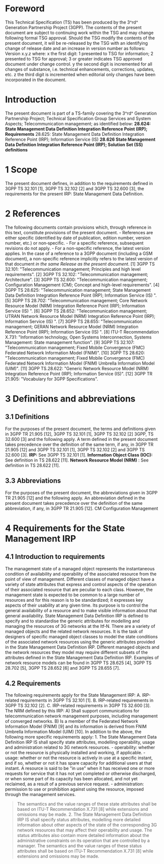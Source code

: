 # Foreword
This Technical Specification (TS) has been produced by the 3^rd^ Generation
Partnership Project (3GPP).
The contents of the present document are subject to continuing work within the
TSG and may change following formal TSG approval. Should the TSG modify the
contents of the present document, it will be re-released by the TSG with an
identifying change of release date and an increase in version number as
follows:
Version x.y.z
where:
x the first digit:
1 presented to TSG for information;
2 presented to TSG for approval;
3 or greater indicates TSG approved document under change control.
y the second digit is incremented for all changes of substance, i.e. technical
enhancements, corrections, updates, etc.
z the third digit is incremented when editorial only changes have been
incorporated in the document.
# Introduction
The present document is part of a TS-family covering the 3^rd^ Generation
Partnership Project; Technical Specification Group Services and System
Aspects; Telecommunication management; as identified below:
**28.624: State Management Data Definition Integration Reference Point (IRP);
Requirements**
28.625: State Management Data Definition Integration Reference Point (IRP);
Information Service (IS)
**28.626 State Management Data Definition Integration Reference Point (IRP);
Solution Set (SS) definitions**
# 1 Scope
The present document defines, in addition to the requirements defined in 3GPP
TS 32.101 [1], 3GPP TS 32.102 [2] and 3GPP TS 32.600 [3], the requirements for
the present IRP: State Management Data Definition.
# 2 References
The following documents contain provisions which, through reference in this
text, constitute provisions of the present document.
\- References are either specific (identified by date of publication, edition
number, version number, etc.) or non‑specific.
\- For a specific reference, subsequent revisions do not apply.
\- For a non-specific reference, the latest version applies. In the case of a
reference to a 3GPP document (including a GSM document), a non-specific
reference implicitly refers to the latest version of that document _in the
same Release as the present document_.
[1] 3GPP TS 32.101: \"Telecommunication management; Principles and high level
requirements\".
[2] 3GPP TS 32.102: \"Telecommunication management; Architecture\".
[3] 3GPP TS 32.600: \"Telecommunication management; Configuration Management
(CM); Concept and high-level requirements\".
[4] 3GPP TS 28.625: \"Telecommunication management; State Management Data
Definition Integration Reference Point (IRP); Information Service (IS) \".
[5] 3GPP TS 28.702: \"Telecommunication management; Core Network Resource
Model (NRM) Integration Reference Point (IRP); Information Service (IS) \".
[6] 3GPP TS 28.652: \"Telecommunication management; UTRAN Network Resource
Model (NRM) Integration Reference Point (IRP); Information Service (IS) \".
[7] 3GPP TS 28.655: \"Telecommunication management; GERAN Network Resource
Model (NRM) Integration Reference Point (IRP); Information Service (IS) \".
[8] ITU-T Recommendation X.731: \"Information technology, Open Systems
Interconnection, Systems Management: State management function\".
[9] 3GPP TS 32.107: \"Telecommunication management; Fixed Mobile Convergence
(FMC) Federated Network Information Model (FNIM)\".
[10] 3GPP TS 28.620: \"Telecommunication management; Fixed Mobile Convergence
(FMC) Federated Network Information Model (FNIM) Umbrella Information Model
(UIM)\".
[11] 3GPP TS.28.622: \"Generic Network Resource Model (NRM) Integration
Reference Point (IRP); Information Service (IS)\".
[12] 3GPP TR 21.905: \"Vocabulary for 3GPP Specifications\".
# 3 Definitions and abbreviations
## 3.1 Definitions
For the purposes of the present document, the terms and definitions given in
3GPP TR 21.905 [12], 3GPP TS 32.101 [1], 3GPP TS 32.102 [2] 3GPP, TS 32.600
[3] and the following apply. A term defined in the present document takes
precedence over the definition of the same term, if any, in 3GPP TR 21.905
[12] and 3GPP TS 32.101 [1], 3GPP TS 32.102 [2] and 3GPP TS 32.600 [3].
**IRP:** See 3GPP TS 32.101 [1].
**Information Object Class (IOC):** See definition in TS 28.622 [11].
**Network Resource Model (NRM)** : See definition in TS 28.622 [11].
## 3.3 Abbreviations
For the purposes of the present document, the abbreviations given in 3GPP TR
21.905 [12] and the following apply. An abbreviation defined in the present
document takes precedence over the definition of the same abbreviation, if
any, in 3GPP TR 21.905 [12].
CM Configuration Management
# 4 Requirements for the State Management IRP
## 4.1 Introduction to requirements
The management state of a managed object represents the instantaneous
condition of availability and operability of the associated resource from the
point of view of management. Different classes of managed object have a
variety of state attributes that express and control aspects of the operation
of their associated resource that are peculiar to each class. However, the
management state is expected to be common to a large number of resources and
for this reason is to be standardized; it expresses key aspects of their
usability at any given time. Its purpose is to control the general
availability of a resource and to make visible information about that general
availability.
State Management Data Definition IRP is defined to specify and to standardise
the generic attributes for modelling and managing the resources of 3G networks
at the Itf‑N. There are a variety of managed objects and the related network
resources. It is the task of designers of specific managed object classes to
model the state conditions of the associated network resources using the
generic attributes provided in the State Management Data Definition IRP.
Different managed objects and the network resources they model may require
different subsets of the attributes defined in the State Management Data
Definition IRP. Examples of network resource models can be found in 3GPP TS
28.625 [4], 3GPP TS 28.702 [5], 3GPP TS 28.652 [6] and 3GPP TS 28.655 [7].
## 4.2 Requirements
The following requirements apply for the State Management IRP:
A. IRP-related requirements in 3GPP TS 32.101 [1].
B. IRP-related requirements in 3GPP TS 32.102 [2].
C. IRP-related requirements in 3GPP TS 32.600 [3].
The NRM defined by this IRP:
A) Shall support communications for telecommunication network management
purposes, including management of converged networks.
B) Is a member of the Federated Network Information Model (FNIM) [9] and its
information is derived from FNIM Umbrella Information Model (UIM) [10].
In addition to the above, the following more specific requirements apply:
1\. The State Management Data Definition IRP IS shall specify state
attributes, modelling operability, usage and administration related to 3G
network resources.
\- operability: whether or not the resource is physically installed and
working, if applicable.
\- usage: whether or not the resource is actively in use at a specific
instant, and if so, whether or not it has spare capacity for additional users
at that instant. A resource is said to be \"in use\" when it has received one
or more requests for service that it has not yet completed or otherwise
discharged, or when some part of its capacity has been allocated, and not yet
reclaimed, as a result of a previous service request.
\- administration: permission to use or prohibition against using the
resource, imposed through the management services.
> The semantics and the value ranges of these state attributes shall be based
> on ITU-T Recommendation X.731 [8] while extensions and omissions may be
> made.
2\. The State Management Data Definition IRP IS shall specify status
attributes, modelling more detailed information about other aspects of the
state of the corresponding 3G network resources that may affect their
operability and usage. The status attributes also contain more detailed
information about the administrative constraints on its operation that are
controlled by a manager. The semantics and the value ranges of these status
attributes shall be based on ITU‑T Recommendation X.731 [8] while extensions
and omissions may be made.
#